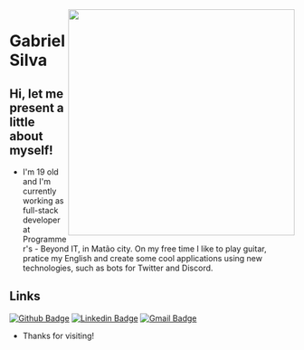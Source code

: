 <img align="right" width="400" height="400" src="https://media.giphy.com/media/LPgFwCQg4HQBvPihcn/giphy.gif">

# Gabriel Silva

## Hi, let me present a little about myself!

- I'm 19 old and I'm currently working as full-stack developer at Programmer's - Beyond IT, in Matão city. On my free time I like to play guitar, pratice my English and create some cool applications using new technologies, such as bots for Twitter and Discord.

## Links
[![Github Badge](https://img.shields.io/badge/-Github-000?style=flat-square&logo=Github&logoColor=white&link=link_do_seu_perfil_no_github)](https://github.com/gabriel21henrique)
[![Linkedin Badge](https://img.shields.io/badge/-LinkedIn-blue?style=flat-square&logo=Linkedin&logoColor=white&link=https://www.linkedin.com/in/gabriel-silva-521793163/)](https://www.linkedin.com/in/gabriel-silva-521793163/)
[![Gmail Badge](https://img.shields.io/badge/-Gmail-c14438?style=flat-square&logo=Gmail&logoColor=white&link=mailto:gabrielsilva7731@gmail.com)](mailto:gabrielsilva7731@gmail.com)

- Thanks for visiting!
